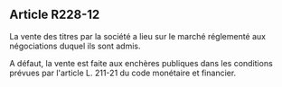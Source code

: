 Article R228-12
----
La vente des titres par la société a lieu sur le marché réglementé aux
négociations duquel ils sont admis.

A défaut, la vente est faite aux enchères publiques dans les conditions prévues
par l'article L. 211-21 du code monétaire et financier.

